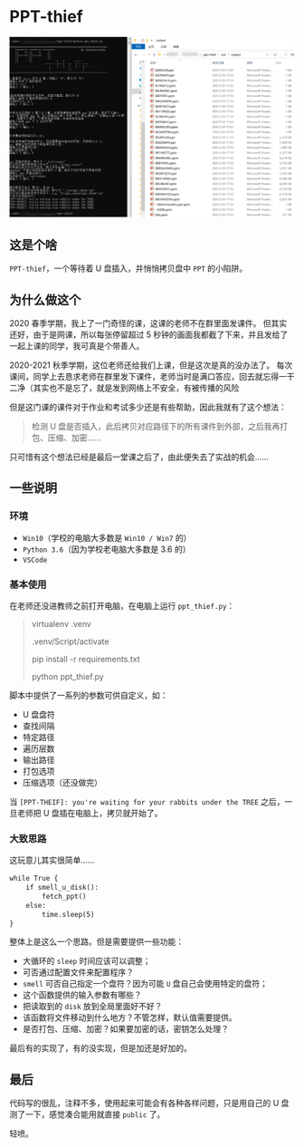 # PPT-thief

![效果图](img/result.png)

## 这是个啥

`PPT-thief`，一个等待着 U 盘插入，并悄悄拷贝盘中 `PPT` 的小陷阱。

## 为什么做这个

2020 春季学期，我上了一门奇怪的课，这课的老师不在群里面发课件。
但其实还好，由于是网课，所以每张停留超过 5 秒钟的画面我都截了下来，并且发给了一起上课的同学，我可真是个带善人。

2020-2021 秋季学期，这位老师还给我们上课，但是这次是真的没办法了。
每次课间，同学上去恳求老师在群里发下课件，老师当时是满口答应，回去就忘得一干二净（其实也不是忘了，就是发到网络上不安全，有被传播的风险

但是这门课的课件对于作业和考试多少还是有些帮助，因此我就有了这个想法：

> 检测 U 盘是否插入，此后拷贝对应路径下的所有课件到外部，之后我再打包、压缩、加密……

只可惜有这个想法已经是最后一堂课之后了，由此便失去了实战的机会……

## 一些说明

### 环境

* `Win10`（学校的电脑大多数是 `Win10 / Win7` 的）
* `Python 3.6`（因为学校老电脑大多数是 3.6 的）
* `VSCode`

### 基本使用

在老师还没进教师之前打开电脑，在电脑上运行 `ppt_thief.py`：

> virtualenv .venv
>
> .venv/Script/activate
>
> pip install -r requirements.txt
>
> python ppt_thief.py

脚本中提供了一系列的参数可供自定义，如：

* U 盘盘符
* 查找间隔
* 特定路径
* 遍历层数
* 输出路径
* 打包选项
* 压缩选项（还没做完）

当 `[PPT-THEIF]: you're waiting for your rabbits under the TREE` 之后，一旦老师把 U 盘插在电脑上，拷贝就开始了。

### 大致思路

这玩意儿其实很简单……

```pseudo
while True {
    if smell_u_disk():
        fetch_ppt()
    else:
        time.sleep(5)
}
```

整体上是这么一个思路。但是需要提供一些功能：

* 大循环的 `sleep` 时间应该可以调整；
* 可否通过配置文件来配置程序？
* `smell` 可否自己指定一个盘符？因为可能 `U` 盘自己会使用特定的盘符；
* 这个函数提供的输入参数有哪些？
* 把读取到的 `disk` 放到全局里面好不好？
* 该函数将文件移动到什么地方？不管怎样，默认值需要提供。
* 是否打包、压缩、加密？如果要加密的话，密钥怎么处理？

最后有的实现了，有的没实现，但是加还是好加的。

## 最后

代码写的很乱，注释不多，使用起来可能会有各种各样问题，只是用自己的 U 盘测了一下，感觉凑合能用就直接 `public` 了。

轻喷。
